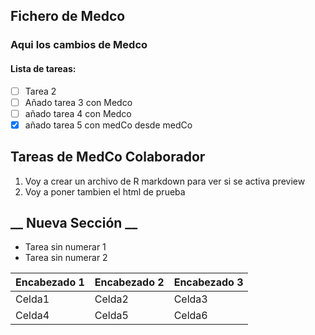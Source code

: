 ## Fichero de Medco

### Aqui los cambios de Medco


#### Lista de tareas:

- [ ] Tarea 2
- [ ] Añado tarea 3 con Medco
- [ ] añado tarea 4 con Medco
- [x] añado tarea 5 con medCo desde medCo

## Tareas de MedCo Colaborador

1. Voy a crear un archivo de R markdown para ver si se activa preview
2. Voy a poner tambien el html de prueba


## __ Nueva Sección __

- Tarea sin numerar 1
- Tarea sin numerar 2

**Encabezado 1**|**Encabezado 2**|**Encabezado 3**
--|--|--
Celda1|Celda2|Celda3
Celda4|Celda5|Celda6
